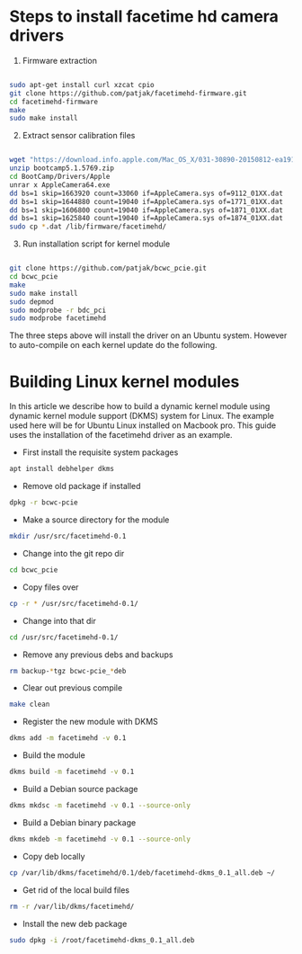 Steps to install facetime hd camera drivers
===========================================

1.  Firmware extraction

``` bash

sudo apt-get install curl xzcat cpio
git clone https://github.com/patjak/facetimehd-firmware.git
cd facetimehd-firmware
make
sudo make install
```

2.  Extract sensor calibration files

``` bash

wget "https://download.info.apple.com/Mac_OS_X/031-30890-20150812-ea191174-4130-11e5-a125-930911ba098f/bootcamp5.1.5769.zip"
unzip bootcamp5.1.5769.zip
cd BootCamp/Drivers/Apple
unrar x AppleCamera64.exe
dd bs=1 skip=1663920 count=33060 if=AppleCamera.sys of=9112_01XX.dat
dd bs=1 skip=1644880 count=19040 if=AppleCamera.sys of=1771_01XX.dat
dd bs=1 skip=1606800 count=19040 if=AppleCamera.sys of=1871_01XX.dat
dd bs=1 skip=1625840 count=19040 if=AppleCamera.sys of=1874_01XX.dat
sudo cp *.dat /lib/firmware/facetimehd/
```

3.  Run installation script for kernel module

``` bash

git clone https://github.com/patjak/bcwc_pcie.git
cd bcwc_pcie
make
sudo make install
sudo depmod
sudo modprobe -r bdc_pci
sudo modprobe facetimehd
```

The three steps above will install the driver on an Ubuntu system.
However to auto-compile on each kernel update do the following.

Building Linux kernel modules
=============================

In this article we describe how to build a dynamic kernel module using
dynamic kernel module support (DKMS) system for Linux. The example used
here will be for Ubuntu Linux installed on Macbook pro. This guide uses
the installation of the facetimehd driver as an example.

-   First install the requisite system packages

``` bash
apt install debhelper dkms
```

-   Remove old package if installed

``` bash
dpkg -r bcwc-pcie
```

-   Make a source directory for the module

``` bash
mkdir /usr/src/facetimehd-0.1
```

-   Change into the git repo dir

``` bash
cd bcwc_pcie
```

-   Copy files over

``` bash
cp -r * /usr/src/facetimehd-0.1/
```

-   Change into that dir

``` bash
cd /usr/src/facetimehd-0.1/
```

-   Remove any previous debs and backups

``` bash
rm backup-*tgz bcwc-pcie_*deb
```

-   Clear out previous compile

``` bash
make clean
```

-   Register the new module with DKMS

``` bash
dkms add -m facetimehd -v 0.1
```

-   Build the module

``` bash
dkms build -m facetimehd -v 0.1
```

-   Build a Debian source package

``` bash
dkms mkdsc -m facetimehd -v 0.1 --source-only
```

-   Build a Debian binary package

``` bash
dkms mkdeb -m facetimehd -v 0.1 --source-only
```

-   Copy deb locally

``` bash
cp /var/lib/dkms/facetimehd/0.1/deb/facetimehd-dkms_0.1_all.deb ~/
```

-   Get rid of the local build files

``` bash
rm -r /var/lib/dkms/facetimehd/
```

-   Install the new deb package

``` bash
sudo dpkg -i /root/facetimehd-dkms_0.1_all.deb
```
